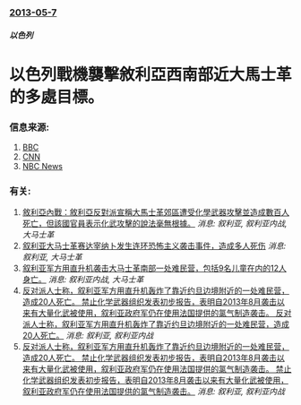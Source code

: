 ### [2013-05-7](/news/2013/05/7/index.md)

##### 以色列
#  以色列戰機襲擊敘利亞西南部近大馬士革的多處目標。




### 信息来源:

1. [BBC](http://www.bbc.co.uk/news/world-middle-east-22409380)
2. [CNN](http://www.cnn.com/2013/05/03/world/meast/israel-airstrike-syria/index.html?hpt=hp_t2)
3. [NBC News](http://worldnews.nbcnews.com/_news/2013/05/03/18043900-us-officials-israelis-launch-airstrikes-into-syria?lite)

### 有关:

1. [ 敘利亞內戰：敘利亞反對派宣稱大馬士革郊區遭受化學武器攻擊並造成數百人死亡，但該國官員表示化武攻擊的說法毫無根據。](/zh/news/2013/08/21/敘利亞內戰-敘利亞反對派宣稱大馬士革郊區遭受化學武器攻擊並造成數百人死亡-但該國官員表示化武攻擊的說法毫無根據.md) _消息: 叙利亚, 叙利亚内战, 大马士革_
2. [叙利亚大马士革赛达宰纳卜发生连环恐怖主义袭击事件，造成多人死伤](/zh/news/2016/02/20/叙利亚大马士革赛达宰纳卜发生连环恐怖主义袭击事件-造成多人死伤.md) _消息: 叙利亚, 大马士革_
3. [ 叙利亚军方用直升机袭击大马士革南部一处难民营，包括9名儿童在内的12人身亡。](/zh/news/2014/06/7/叙利亚军方用直升机袭击大马士革南部一处难民营-包括9名儿童在内的12人身亡.md) _消息: 叙利亚内战, 大马士革_
4. [ 反对派人士称，叙利亚军方用直升机轰炸了靠近约旦边境附近的一处难民营，造成20人死亡。 禁止化学武器组织发表初步报告，表明自2013年8月袭击以来有大量化武被使用，叙利亚政府军仍在使用法国提供的氯气制造袭击。 反对派人士称，叙利亚军方用直升机轰炸了靠近约旦边境附近的一处难民营，造成20人死亡。](/zh/news/2014/06/7/反对派人士称-叙利亚军方用直升机轰炸了靠近约旦边境附近的一处难民营-造成20人死亡-禁止化学武器组织发表初步报告-表.md) _消息: 叙利亚, 叙利亚内战_
5. [ 反对派人士称，叙利亚军方用直升机轰炸了靠近约旦边境附近的一处难民营，造成20人死亡。 禁止化学武器组织发表初步报告，表明自2013年8月袭击以来有大量化武被使用，叙利亚政府军仍在使用法国提供的氯气制造袭击。 禁止化学武器组织发表初步报告，表明自2013年8月袭击以来有大量化武被使用，叙利亚政府军仍在使用法国提供的氯气制造袭击。](/zh/news/2014/06/7/反对派人士称-叙利亚军方用直升机轰炸了靠近约旦边境附近的一处难民营-造成20人死亡-禁止化学武器组织发表初步报告-表.md) _消息: 叙利亚, 叙利亚内战_
